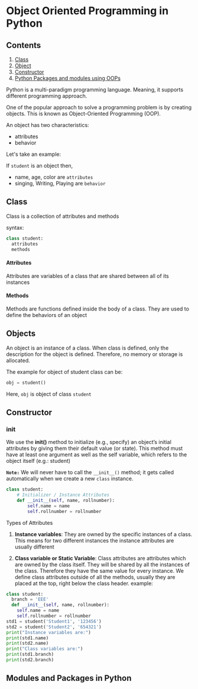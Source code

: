 # Object Oriented Programming in Python
## Contents
1. [Class](#Class)
2. [Object](#Object)
3. [Constructor](#Constructor)
4. [Python Packages and modules using OOPs](#Modules-and-Packages-in-Python')


Python is a multi-paradigm programming language. Meaning, it supports different programming approach.

One of the popular approach to solve a programming problem is by creating objects. This is known as Object-Oriented Programming (OOP).

An object has two characteristics:
- attributes
- behavior

Let's take an example:

If `student` is an object then,

- name, age, color are `attributes`
- singing, Writing, Playing are `behavior`

## Class
Class is a collection of attributes and methods

syntax:
```python
class student:
  attributes
  methods
```
#### Attributes
Attributes are variables of a class that are shared between all of its instances

#### Methods
Methods are functions defined inside the body of a class. They are used to define the behaviors of an object

## Objects
An object is an instance of a class. When class is defined, only the description for the object is defined. Therefore, no memory or storage is allocated.

The example for object of student class can be:
```python
obj = student()
 ```
Here, `obj` is object of class `student`

## Constructor

### __init__
We use the **__init__()** method to initialize (e.g., specify) an object’s initial attributes by giving them their default value (or state). This method must have at least one argument as well as the self variable, which refers to the object itself (e.g.: student)

**`Note:`** We will never have to call the `__init__()` method; it gets called automatically when we create a new `class` instance.
```python
class student:
    # Initializer / Instance Attributes
    def __init__(self, name, rollnumber):
        self.name = name
        self.rollnumber = rollnumber
```
Types of Attributes
1. **Instance variables**:
They are owned by the specific instances of a class. This means for two different instances the instance attributes are usually different

2. **Class variable or Static Variable**:
Class attributes are attributes which are owned by the class itself. They will be shared by all the instances of the class. Therefore they have the same value for every instance. We define class attributes outside of all the methods, usually they are placed at the top, right below the class header.
example:
```python
class student:
  branch = 'EEE'
  def __init__(self, name, rollnumber):
    self.name = name
    self.rollnumber = rollnumber
std1 = student('Student1', '123456')
std2 = student('Student2', '654321')
print("Instance variables are:")
print(std1.name)
print(std2.name)
print("Class variables are:")
print(std1.branch)
print(std2.branch)
```
## Modules and Packages in Python
